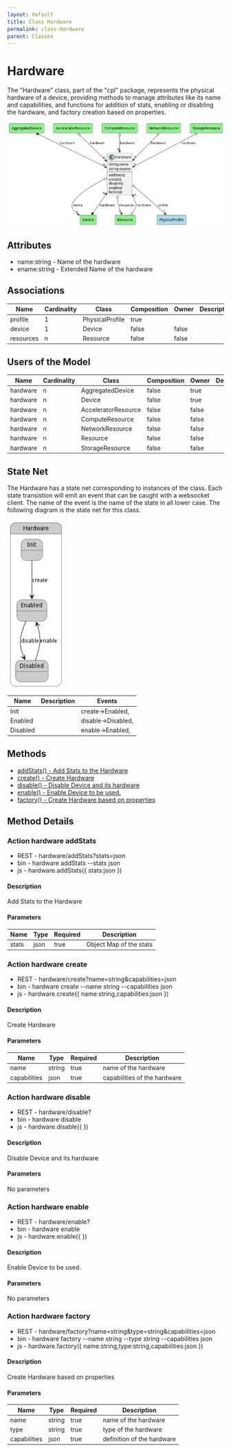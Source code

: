 ```yaml
---
layout: default
title: Class Hardware
permalink: class-Hardware
parent: Classes
---
```


# Hardware

The &#34;Hardware&#34; class, part of the &#34;cpl&#34; package, represents the physical hardware of a device, providing methods to manage attributes like its name and capabilities, and functions for addition of stats, enabling or disabling the hardware, and factory creation based on properties.

![Logical Diagram](./logical.png)

## Attributes

* name:string - Name of the hardware
* ename:string - Extended Name of the hardware


## Associations

| Name | Cardinality | Class | Composition | Owner | Description |
| --- | --- | --- | --- | --- | --- |
| profile | 1 | PhysicalProfile | true |  |  |
| device | 1 | Device | false | false |  |
| resources | n | Resource | false | false |  |



## Users of the Model

| Name | Cardinality | Class | Composition | Owner | Description |
| --- | --- | --- | --- | --- | --- |
| hardware | n | AggregatedDevice | false | true |  |
| hardware | n | Device | false | true |  |
| hardware | n | AcceleratorResource | false | false |  |
| hardware | n | ComputeResource | false | false |  |
| hardware | n | NetworkResource | false | false |  |
| hardware | n | Resource | false | false |  |
| hardware | n | StorageResource | false | false |  |



## State Net
The Hardware has a state net corresponding to instances of the class. Each state transistion will emit an 
event that can be caught with a websocket client. The name of the event is the name of the state in all lower case.
The following diagram is the state net for this class.

![State Net Diagram](./statenet.png)

| Name | Description | Events |
| --- | --- | --- |
| Init |  | create-&gt;Enabled,  |
| Enabled |  | disable-&gt;Disabled,  |
| Disabled |  | enable-&gt;Enabled,  |



## Methods
* [addStats() - Add Stats to the Hardware](#action-addStats)
* [create() - Create Hardware](#action-create)
* [disable() - Disable Device and its hardware](#action-disable)
* [enable() - Enable Device to be used.](#action-enable)
* [factory() - Create Hardware based on properties](#action-factory)


<h2>Method Details</h2>
    
### Action hardware addStats



* REST - hardware/addStats?stats=json
* bin - hardware addStats --stats json
* js - hardware.addStats({ stats:json })

#### Description
Add Stats to the Hardware

#### Parameters

| Name | Type | Required | Description |
|---|---|---|---|
| stats | json |true | Object Map of the stats |




### Action hardware create



* REST - hardware/create?name=string&amp;capabilities=json
* bin - hardware create --name string --capabilities json
* js - hardware.create({ name:string,capabilities:json })

#### Description
Create Hardware

#### Parameters

| Name | Type | Required | Description |
|---|---|---|---|
| name | string |true | name of the hardware |
| capabilities | json |true | capabilities of the hardware |




### Action hardware disable



* REST - hardware/disable?
* bin - hardware disable 
* js - hardware.disable({  })

#### Description
Disable Device and its hardware

#### Parameters

No parameters



### Action hardware enable



* REST - hardware/enable?
* bin - hardware enable 
* js - hardware.enable({  })

#### Description
Enable Device to be used.

#### Parameters

No parameters



### Action hardware factory



* REST - hardware/factory?name=string&amp;type=string&amp;capabilities=json
* bin - hardware factory --name string --type string --capabilities json
* js - hardware.factory({ name:string,type:string,capabilities:json })

#### Description
Create Hardware based on properties

#### Parameters

| Name | Type | Required | Description |
|---|---|---|---|
| name | string |true | name of the hardware |
| type | string |true | type of the hardware |
| capabilities | json |true | definition of the hardware |





